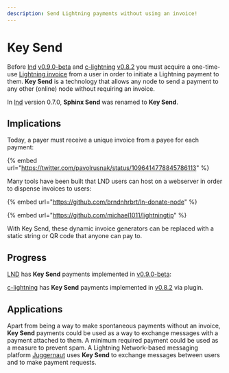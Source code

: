 ```yaml
---
description: Send Lightning payments without using an invoice!
---
```


# Key Send

Before [lnd] [v0.9.0-beta] and [c-lightning] [v0.8.2] you must acquire a one-time-use [Lightning invoice](../lightning/invoice.md) from a user in order to initiate a Lightning payment to them.  **Key Send** is a technology that allows any node to send a payment to any other \(online\) node without requiring an invoice.

In [lnd] version 0.7.0, **Sphinx Send** was renamed to **Key Send**.

## Implications

Today, a payer must receive a unique invoice from a payee for each payment:

{% embed url="https://twitter.com/pavolrusnak/status/1096414778845786113" %}

Many tools have been built that LND users can host on a webserver in order to dispense invoices to users:

{% embed url="https://github.com/brndnhrbrt/ln-donate-node" %}

{% embed url="https://github.com/michael1011/lightningtip" %}

With Key Send, these dynamic invoice generators can be replaced with a static string or QR code that anyone can pay to.

## Progress

[LND] has **Key Send** payments implemented in [v0.9.0-beta]:

[c-lightning] has **Key Send** payments implemented in [v0.8.2] via plugin.

## Applications

Apart from being a way to make spontaneous payments without an invoice, **Key Send** payments could be used as a way to exchange messages with a payment attached to them. A minimum required payment could be used as a measure to prevent spam. A Lightning Network-based messaging platform [Juggernaut](https://github.com/LN-Juggernaut/juggernaut-desktop) uses **Key Send** to exchange messages between users and to make payment requests.

[v0.9.0-beta]: https://github.com/lightningnetwork/lnd/releases/tag/v0.9.0-beta
[v0.8.2]: https://github.com/ElementsProject/lightning/releases/tag/v0.8.2
[lnd]: ../../tutorials/nodes/lnd.md
[c-lightning]: ../../tutorials/nodes/c-lightning.md
